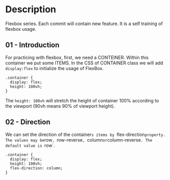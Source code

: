 # Description
Flexbox series. Each commit will contain new feature. It is a self training of flexbox usage.

## 01 - Introduction
For practicing with flexbox, first, we need a CONTEINER. Within this container we put some ITEMS.
In the CSS of CONTAINER class we will add `display:flex` to initialize the usage of FlexBox.
```
.container {
  display: flex;
  height: 100vh;
}
```
The `height: 100vh` will stretch the height of container 100% according to the viewport (90vh means 90% of viewport height).

## 02 - Direction
We can set the direction of the container`s items by `flex-direction` property. The values may be `row`, `row-reverse`, `column` or `column-reverse`. The default value is `row`.
```
.container {
  display: flex;
  height: 100vh;
  flex-direction: column;
}
```

